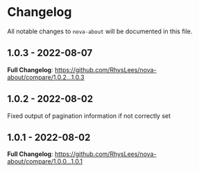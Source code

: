 # Changelog

All notable changes to `nova-about` will be documented in this file.

## 1.0.3 - 2022-08-07

**Full Changelog**: https://github.com/RhysLees/nova-about/compare/1.0.2...1.0.3

## 1.0.2 - 2022-08-02

Fixed output of pagination information if not correctly set

## 1.0.1 - 2022-08-02

**Full Changelog**: https://github.com/RhysLees/nova-about/compare/1.0.0...1.0.1
